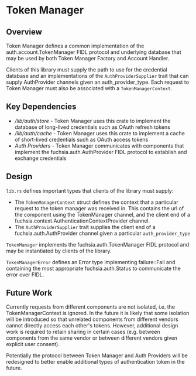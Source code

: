 # Token Manager

## Overview

Token Manager defines a common implementation of the auth.account.TokenManager
FIDL protocol and underlying database that may be used by both Token Manager
Factory and Account Handler.

Clients of this library must supply the path to use for the credential database
and an implementations of the `AuthProviderSupplier` trait that can supply
AuthProvider channels given an auth_provider_type. Each request to Token Manager
must also be associated with a `TokenManagerContext`.


## Key Dependencies

* */lib/auth/store* - Token Manager uses this crate to implement the database of
  long-lived credentials such as OAuth refresh tokens
* */lib/auth/cache* - Token Manager uses this crate to implement a cache of
  short-lived credentials such as OAuth access tokens
* *Auth Providers* - Token Manager communicates with components that implement
  the fuchsia.auth.AuthProvider FIDL protocol to establish and exchange
  credentials


## Design

`lib.rs` defines important types that clients of the library must supply:
* The `TokenManagerContext` struct defines the context that a particular request
  to the token manager was received in. This contains the url of the component
  using the TokenManager channel, and the client end of a
  fuchsia.context.AuthenticationContextProvider channel.
* The `AuthProviderSupplier` trait supplies the client end of a
  fuchsia.auth.AuthProvider channel given a particular `auth_provider_type`

`TokenManager` implements the fuchsia.auth.TokenManager FIDL protocol and may
be instantiated by clients of the library.

`TokenManagerError` defines an Error type implementing failure::Fail and
containing the most appropriate fuchsia.auth.Status to communicate the error
over FIDL.


## Future Work

Currently requests from different components are not isolated, i.e. the
TokenManagerContext is ignored. In the future it is likely that some isolation
will be introduced so that unrelated components from different vendors cannot
directly access each other's tokens. However, additional design work is required
to retain sharing in certain cases (e.g. between components from the same vendor
or between different vendors given explicit user consent).

Potentially the protocol between Token Manager and Auth Providers will be
redesigned to better enable additional types of authentication token in the
future.


